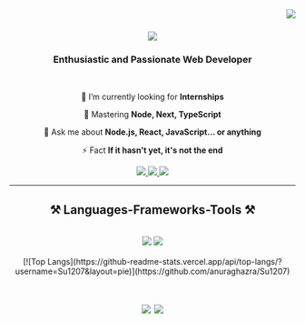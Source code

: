 <img align="right" src="https://visitor-badge.laobi.icu/badge?page_id=Su1207" />

<h1 align="center">
    <img src="https://readme-typing-svg.herokuapp.com/?font=Righteous&size=35&center=true&vCenter=true&width=500&height=70&duration=4000&lines=Hi+There!+👋;+I'm+Suraj+Maheshwari!;" />
</h1>

<h3 align="center">Enthusiastic and Passionate Web Developer</h3>

<br/>

<div align="center">
 
 🔭 I’m currently looking for **Internships**
 
 🌱 Mastering **Node, Next, TypeScript**

💬 Ask me about **Node.js, React, JavaScript... or anything**

⚡ Fact **If it hasn't yet, it's not the end**

 </div>
 
<div align="center"> 
  <a href="mailto:surajmaheshwari159@gmail.com">
    <img src="https://img.shields.io/badge/Gmail-333333?style=for-the-badge&logo=gmail&logoColor=red" />
  </a>
  <a href="https://www.linkedin.com/in/suraj-maheshwari-909143235/" target="_blank">
    <img src="https://img.shields.io/badge/LinkedIn-0077B5?style=for-the-badge&logo=linkedin&logoColor=white" target="_blank" />
  </a>
  <a href="https://my-portfolio-su1207.vercel.app/" target="_blank">
     <img src="https://img.shields.io/badge/Portfolio-FF5722?style=for-the-badge&logo=todoist&logoColor=white" target="_blank" /> <!-- sqlite, safari, google-chrome are other good icon options -->
  </a>
</div>

 <hr/>
 
<h2 align="center">⚒️ Languages-Frameworks-Tools ⚒️</h2>
<br/>
<div align="center">
    <img src="https://skillicons.dev/icons?i=react,bootstrap,mui,html,css,vscode,github,figma,tailwind,git,redux" />
    <img src="https://skillicons.dev/icons?i=nodejs,python,javascript,typescript,express,firebase,mongodb,cpp,c,nextjs,mysql" /><br>
</div>

<br/>

<div align="center">
    [![Top Langs](https://github-readme-stats.vercel.app/api/top-langs/?username=Su1207&layout=pie)](https://github.com/anuraghazra/Su1207)
</div>

<h1 align="center">
 <img src="https://github-readme-stats.vercel.app/api?username=Su1207&theme=dracula&show_icons=true&hide_border=false&count_private=true" />
 <img src="https://github-readme-streak-stats.herokuapp.com/?user=Su1207&theme=dracula&hide_border=false" />

</h1>
